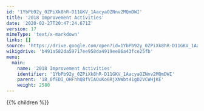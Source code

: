 ```yaml
---
id: '1YbPb92y_0ZPiXk8hR-D11GKV_1AacyaOZNnv2MQmDWI'
title: '2018 Improvement Activities'
date: '2020-02-27T20:47:24.671Z'
version: 17
mimeType: 'text/x-markdown'
links: []
source: 'https://drive.google.com/open?id=1YbPb92y_0ZPiXk8hR-D11GKV_1AacyaOZNnv2MQmDWI'
wikigdrive: 'b491a582da59717ee958da4919ee86a43fce25fb'
menu:
  main:
    name: '2018 Improvement Activities'
    identifier: '1YbPb92y_0ZPiXk8hR-D11GKV_1AacyaOZNnv2MQmDWI'
    parent: '1B_0fEDI_OHFhhQBfVIAOuKo6RjXNWbt41gD2VCWHjKE'
    weight: 2580
---
```

{{% children %}}
